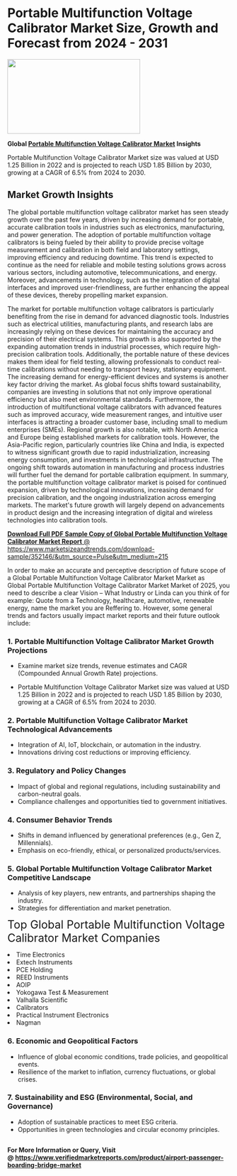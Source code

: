 <H1>Portable Multifunction Voltage Calibrator Market Size, Growth and Forecast from 2024 - 2031</H1><img class="aligncenter size-medium wp-image-584254" src="https://thirdeyenews.in/wp-content/uploads/2024/09/Global-Market-Research-300x168.jpeg" alt="" width="300" height="168" /><p><strong>Global&nbsp;<a href="https://www.marketsizeandtrends.com/download-sample/352146/&amp;utm_source=Pulse&amp;utm_medium=215">Portable Multifunction Voltage Calibrator Market</a> Insights</strong></p><p>Portable Multifunction Voltage Calibrator Market size was valued at USD 1.25 Billion in 2022 and is projected to reach USD 1.85 Billion by 2030, growing at a CAGR of 6.5% from 2024 to 2030.</p><p><h2>Market Growth Insights</h2> <p>The global portable multifunction voltage calibrator market has seen steady growth over the past few years, driven by increasing demand for portable, accurate calibration tools in industries such as electronics, manufacturing, and power generation. The adoption of portable multifunction voltage calibrators is being fueled by their ability to provide precise voltage measurement and calibration in both field and laboratory settings, improving efficiency and reducing downtime. This trend is expected to continue as the need for reliable and mobile testing solutions grows across various sectors, including automotive, telecommunications, and energy. Moreover, advancements in technology, such as the integration of digital interfaces and improved user-friendliness, are further enhancing the appeal of these devices, thereby propelling market expansion.</p> <p><a href="#"></a></p> <p>The market for portable multifunction voltage calibrators is particularly benefiting from the rise in demand for advanced diagnostic tools. Industries such as electrical utilities, manufacturing plants, and research labs are increasingly relying on these devices for maintaining the accuracy and precision of their electrical systems. This growth is also supported by the expanding automation trends in industrial processes, which require high-precision calibration tools. Additionally, the portable nature of these devices makes them ideal for field testing, allowing professionals to conduct real-time calibrations without needing to transport heavy, stationary equipment. The increasing demand for energy-efficient devices and systems is another key factor driving the market. As global focus shifts toward sustainability, companies are investing in solutions that not only improve operational efficiency but also meet environmental standards. Furthermore, the introduction of multifunctional voltage calibrators with advanced features such as improved accuracy, wide measurement ranges, and intuitive user interfaces is attracting a broader customer base, including small to medium enterprises (SMEs). Regional growth is also notable, with North America and Europe being established markets for calibration tools. However, the Asia-Pacific region, particularly countries like China and India, is expected to witness significant growth due to rapid industrialization, increasing energy consumption, and investments in technological infrastructure. The ongoing shift towards automation in manufacturing and process industries will further fuel the demand for portable calibration equipment. In summary, the portable multifunction voltage calibrator market is poised for continued expansion, driven by technological innovations, increasing demand for precision calibration, and the ongoing industrialization across emerging markets. The market's future growth will largely depend on advancements in product design and the increasing integration of digital and wireless technologies into calibration tools.</p> <p><a href="#"></p><p><span class=""><strong>Download Full PDF Sample Copy of Global Portable Multifunction Voltage Calibrator Market Report</strong> @ <a href="https://www.marketsizeandtrends.com/download-sample/352146/&amp;utm_source=Pulse&amp;utm_medium=215" target="_blank">https://www.marketsizeandtrends.com/download-sample/352146/&amp;utm_source=Pulse&amp;utm_medium=215</a></span></p><p>In order to make an accurate and perceptive description of future scope of a Global&nbsp;Portable Multifunction Voltage Calibrator Market Market as Global&nbsp;Portable Multifunction Voltage Calibrator Market Market of 2025, you need to describe a clear Vision &ndash; What Industry or Linda can you think of for example: Quote from a Technology, healthcare, automotive, renewable energy, name the market you are Reffering to. However, some general trends and factors usually impact market reports and their future outlook include:</p><h3>1.&nbsp;<strong>Portable Multifunction Voltage Calibrator Market Growth Projections</strong></h3><ul><li>Examine market size trends, revenue estimates and CAGR (Compounded Annual Growth Rate) projections.</li><li><p>Portable Multifunction Voltage Calibrator Market size was valued at USD 1.25 Billion in 2022 and is projected to reach USD 1.85 Billion by 2030, growing at a CAGR of 6.5% from 2024 to 2030.</p></li></ul><h3>2.&nbsp;<strong>Portable Multifunction Voltage Calibrator Market Technological Advancements</strong></h3><ul><li>Integration of AI, IoT, blockchain, or automation in the industry.</li><li>Innovations driving cost reductions or improving efficiency.</li></ul><h3>3.&nbsp;<strong>Regulatory and Policy Changes</strong></h3><ul><li>Impact of global and regional regulations, including sustainability and carbon-neutral goals.</li><li>Compliance challenges and opportunities tied to government initiatives.</li></ul><h3>4.&nbsp;<strong>Consumer Behavior Trends</strong></h3><ul><li>Shifts in demand influenced by generational preferences (e.g., Gen Z, Millennials).</li><li>Emphasis on eco-friendly, ethical, or personalized products/services.</li></ul><h3>5.&nbsp;<strong>Global Portable Multifunction Voltage Calibrator Market Competitive Landscape</strong></h3><ul><li>Analysis of key players, new entrants, and partnerships shaping the industry.</li><li>Strategies for differentiation and market penetration.</li></ul><p data-pm-slice="1 1 []"><span style="color: inherit; font-family: inherit; font-size: 25px;">Top Global Portable Multifunction Voltage Calibrator Market Companies</span></p><div class="" data-test-id=""><p><li>Time Electronics</li><li> Extech Instruments</li><li> PCE Holding</li><li> REED Instruments</li><li> AOIP</li><li> Yokogawa Test & Measurement</li><li> Valhalla Scientific</li><li> Calibrators</li><li> Practical Instrument Electronics</li><li> Nagman</li></p></div><h3>6.&nbsp;<strong>Economic and Geopolitical Factors</strong></h3><ul><li>Influence of global economic conditions, trade policies, and geopolitical events.</li><li>Resilience of the market to inflation, currency fluctuations, or global crises.</li></ul><h3>7.&nbsp;<strong>Sustainability and ESG (Environmental, Social, and Governance)</strong></h3><ul><li>Adoption of sustainable practices to meet ESG criteria.</li><li>Opportunities in green technologies and circular economy principles.</li></ul><h2><strong style="font-size: 14px;">For More Information or Query, Visit @&nbsp;</strong><a style="background-color: #ffffff; font-size: 14px;" href="https://www.marketsizeandtrends.com/report/portable-multifunction-voltage-calibrator-market/" target="_blank">https://www.verifiedmarketreports.com/product/airport-passenger-boarding-bridge-market</a></h2>
